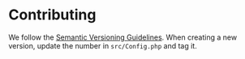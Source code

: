 Contributing
============


We follow the [Semantic Versioning Guidelines](http://semver.org).
When creating a new version, update the number in `src/Config.php` and tag it.

